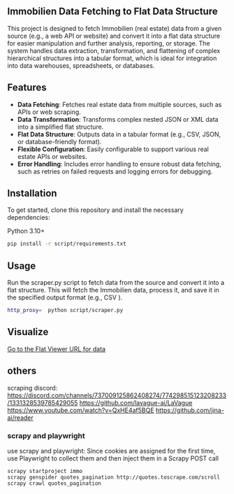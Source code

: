 ## Immobilien Data Fetching to Flat Data Structure

This project is designed to fetch Immobilien (real estate) data from a given source (e.g., a web API or website) and convert it into a flat data structure for easier manipulation and further analysis, reporting, or storage.
The system handles data extraction, transformation, and flattening of complex hierarchical structures into a tabular format, which is ideal for integration into data warehouses, spreadsheets, or databases.

## Features
- **Data Fetching**: Fetches real estate data from multiple sources, such as APIs or web scraping.
- **Data Transformation**: Transforms complex nested JSON or XML data into a simplified flat structure.
- **Flat Data Structure**: Outputs data in a tabular format (e.g., CSV, JSON, or database-friendly format).
- **Flexible Configuration**: Easily configurable to support various real estate APIs or websites.
- **Error Handling**: Includes error handling to ensure robust data fetching, such as retries on failed requests and logging errors for debugging.

## Installation
To get started, clone this repository and install the necessary dependencies:

Python 3.10+
```bash
pip install -r script/requirements.txt
```

## Usage
Run the scraper.py script to fetch data from the source and convert it into a flat structure. This will fetch the Immobilien data, process it, and save it in the specified output format (e.g., CSV ).
```bash
http_proxy=  python script/scraper.py
```

## Visualize
[Go to the Flat Viewer URL for data](https://flatgithub.com/neverset123/ImmoFlatData)


## others
scraping discord: https://discord.com/channels/737009125862408274/774298515123208233/1331328539785429055
https://github.com/lavague-ai/LaVague
https://www.youtube.com/watch?v=QxHE4af5BQE
https://github.com/jina-ai/reader

### scrapy and playwright
use scrapy and playwright: Since cookies are assigned for the first time, use Playwright to collect them and then inject them in a Scrapy POST call
```
scrapy startproject immo
scrapy genspider quotes_pagination http://quotes.toscrape.com/scroll
scrapy crawl quotes_pagination
```
